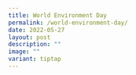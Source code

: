 ```yaml
---
title: World Environment Day
permalink: /world-environment-day/
date: 2022-05-27
layout: post
description: ""
image: ""
variant: tiptap
---
```

